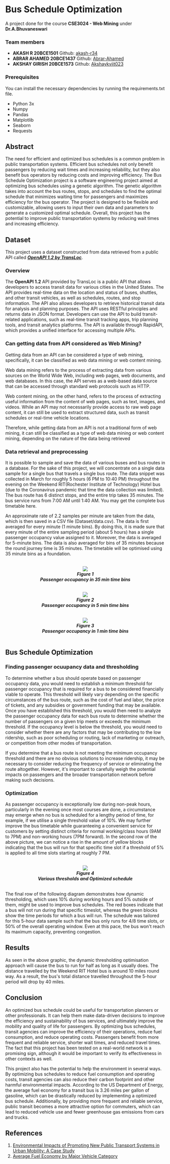 # Bus Schedule Optimization
A project done for the course **CSE3024 - Web Mining** under **Dr.A.Bhuvaneswari** 

<h3>Team members</h3>
<ul>
<li><b>AKASH R 20BCE1501</b> Github: <a href="https://github.com/akash-r34">akash-r34</a></li>
<li><b>ABRAR AHAMED 20BCE1437</b> Github: <a href="https://github.com/Abrar-Ahamed">Abrar-Ahamed</a></li>
<li><b>AKSHAY GIRISH 20BCE1573</b> Github: <a href="https://github.com/Akshaykviit023">Akshaykviit023</a></li>
</ul>

<h3>Prerequisites</h3>
You can install the necessary dependencies by running the requirements.txt file.
<ul>
<li>Python 3x</li>
<li>Numpy</li>
<li>Pandas</li>
<li>Matplotlib</li>
<li>Seaborn</li>
<li>Requests</li>
</ul>

<h2>Abstract</h2>
The need for efficient and optimized bus schedules is a common problem in public transportation systems. Efficient bus schedules not only benefit passengers by reducing wait times and increasing reliability, but they also benefit bus operators by reducing costs and improving efficiency. The Bus Schedule Optimization project is a software engineering project aimed at optimizing bus schedules using a genetic algorithm. The genetic algorithm takes into account the bus routes, stops, and schedules to find the optimal schedule that minimizes waiting time for passengers and maximizes efficiency for the bus operator. The project is designed to be flexible and customizable, allowing users to input their own data and parameters to generate a customized optimal schedule. Overall, this project has the potential to improve public transportation systems by reducing wait times and increasing efficiency.

<h2>Dataset</h2>
This project uses a dataset constructed from data retrieved from a public API called <a href="https://rapidapi.com/transloc/api/openapi-1-2"><b><i>OpenAPI 1.2 by TransLoc</i></b></a>.
<h3>Overview</h3>
The <b>OpenAPI 1.2</b> API provided by TransLoc is a public API that allows developers to access transit data for various cities in the United States. The API provides real-time data on the location and status of buses, shuttles, and other transit vehicles, as well as schedules, routes, and stop information. The API also allows developers to retrieve historical transit data for analysis and planning purposes. The API uses RESTful principles and returns data in JSON format. Developers can use the API to build transit-related applications, such as real-time transit tracking apps, trip planning tools, and transit analytics platforms. The API is available through RapidAPI, which provides a unified interface for accessing multiple APIs. 

<h3>Can getting data from API considered as Web Mining?</h3>
<p>Getting data from an API can be considered a type of web mining, specifically, it can be classified as web data mining or web content mining.</p>
<p>Web data mining refers to the process of extracting data from various sources on the World Wide Web, including web pages, web documents, and web databases. In this case, the API serves as a web-based data source that can be accessed through standard web protocols such as HTTP.</p>

<p>Web content mining, on the other hand, refers to the process of extracting useful information from the content of web pages, such as text, images, and videos. While an API may not necessarily provide access to raw web page content, it can still be used to extract structured data, such as transit schedules or real-time vehicle locations.</p>

<p>Therefore, while getting data from an API is not a traditional form of web mining, it can still be classified as a type of web data mining or web content mining, depending on the nature of the data being retrieved</p>

<h3>Data retrieval and preprocessing</h3>
<p>It is possible to sample and save the data of various buses and bus routes in a database. For the sake of this project, we will concentrate on a single data sample for a single bus that travels a single bus route. The data snippet was collected in March for roughly 5 hours (6 PM to 10:40 PM) throughout the evening on the Weekend RIT(Rochester Institute of Technology) Hotel bus (due to the Coronavirus pandemic that time the data collection was limited). The bus route has 6 distinct stops, and the entire trip takes 35 minutes. The bus service runs from 7:00 AM until 1:40 AM. You may get the complete bus timetable here.</p>

<p>An approximate rate of 2.2 samples per minute are taken from the data, which is then saved in a CSV file (Dataset/data.csv). The data is first averaged for every minute (1 minute bins). By doing this, it is made sure that every minute of the entire sampling period (about 5 hours) has a single passenger occupancy value assigned to it. Moreover, the data is averaged for 5-minute bins. The data is also averaged for bins of 35 minutes because the round journey time is 35 minutes. The timetable will be optimised using 35 minute bins as a foundation.</p>

<br>
<div align="center">
  <img src="https://user-images.githubusercontent.com/113085803/229866329-b5247539-0ab6-4025-aa15-86dfabda056f.png"/><br>
  <b><i>Figure 1<br>Passenger occupancy in 35 min time bins</i></b>
  <br>
  <br>

  <img src="https://user-images.githubusercontent.com/113085803/229866465-120ffb6d-b946-4f35-9666-7bea7bf79fb8.png"/><br>
  <b><i>Figure 2<br>Passenger occupancy in 5 min time bins</i></b>
  <br>
  <br>
  
  <img src="https://user-images.githubusercontent.com/113085803/229866553-c55ea359-9767-45eb-93d2-64eb2380ec2d.png"/><br>
  <b><i>Figure 3<br>Passenger occupancy in 1 min time bins</i></b>
  <br>
  <br>

</div>

<h2>Bus Schedule Optimization</h2>
<h3>Finding passenger ocuupancy data and thresholding</h3>
<p>To determine whether a bus should operate based on passenger occupancy data, you would need to establish a minimum threshold for passenger occupancy that is required for a bus to be considered financially viable to operate. This threshold will likely vary depending on the specific circumstances of the bus route, such as the cost of fuel and labor, the price of tickets, and any subsidies or government funding that may be available. Once you have established this threshold, you would then need to analyze the passenger occupancy data for each bus route to determine whether the number of passengers on a given trip meets or exceeds the minimum threshold. If the occupancy level is below the threshold, you would need to consider whether there are any factors that may be contributing to the low ridership, such as poor scheduling or routing, lack of marketing or outreach, or competition from other modes of transportation.</p>

<p>If you determine that a bus route is not meeting the minimum occupancy threshold and there are no obvious solutions to increase ridership, it may be necessary to consider reducing the frequency of service or eliminating the route altogether. However, it's important to carefully weigh the potential impacts on passengers and the broader transportation network before making such decisions.</p>

<h3>Optimization</h3>
<p>As passenger occupancy is exceptionally low during non-peak hours, particularly in the evening once most courses are done, a circumstance may emerge when no bus is scheduled for a lengthy period of time, for example, if we utilise a single threshold value of 10%. We may further improve the bus timetable while guaranteeing a convenient service for customers by setting distinct criteria for normal working/class hours (9AM to 7PM) and non-working hours (7PM forward). In the second row of the above picture, we can notice a rise in the amount of yellow blocks indicating that the bus will run for that specific time slot if a threshold of 5% is applied to all time slots starting at roughly 7 PM.</p>

<br>
<div align="center">
  <img src="https://user-images.githubusercontent.com/113085803/229868020-f09028a5-81e8-4fa9-ad48-361b04f8d9a3.png"/><br>
  <b><i>Figure 4<br>Various thresholds and Optimized schedule</i></b>
</div>

<br>
<p>The final row of the following diagram demonstrates how dynamic thresholding, which uses 10% during working hours and 5% outside of them, might be used to improve bus schedules. The red boxes indicate that a bus will not run during that specific timeslot, whereas the green blocks show the time periods for which a bus will run. The schedule was tailored for this 5-hour data sample such that the bus only runs for 4/8 time slots, or 50% of the overall operating window. Even at this pace, the bus won't reach its maximum capacity, preventing congestion.
</p>


<h2>Results</h2>
<p>As seen in the above graphic, the dynamic thresholding optimisation approach will cause the bus to run for half as long as it usually does. The distance travelled by the Weekend RIT Hotel bus is around 10 miles round way. As a result, the bus's total distance travelled throughout the 5-hour period will drop by 40 miles.</p>

<h2>Conclusion</h2>
<p>An optimized bus schedule could be useful for transportation planners or other professionals. It can help them make data-driven decisions to improve the efficiency and sustainability of bus services, and ultimately improve the mobility and quality of life for passengers. By optimizing bus schedules, transit agencies can improve the efficiency of their operations, reduce fuel consumption, and reduce operating costs. Passengers benefit from more frequent and reliable service, shorter wait times, and reduced travel times. The fact that this project has been tested on a real-world network is a promising sign, although it would be important to verify its effectiveness in other contexts as well. </p>

<p>This project also has the potential to help the environment in several ways. By optimizing bus schedules to reduce fuel consumption and operating costs, transit agencies can also reduce their carbon footprint and other harmful environmental impacts. According to the US Department of Energy, the average fuel economy for a transit bus is 3.26 miles per gallon of gasoline, which can be drastically reduced by implementing a optimized bus schedule. Additionally, by providing more frequent and reliable service, public transit becomes a more attractive option for commuters, which can lead to reduced vehicle use and fewer greenhouse gas emissions from cars and trucks.
</p>

<h2>References</h2>
<ol>
<li><a href="https://www.researchgate.net/publication/317745436_Environmental_Impacts_of_Promoting_New_Public_Transport_Systems_in_Urban_Mobility_A_Case_Study">
Environmental Impacts of Promoting New Public Transport Systems in Urban Mobility: A Case Study</a></li>
<li><a href="https://afdc.energy.gov/data/10310">Average Fuel Economy by Major Vehicle Category</a></li>
</ol>

